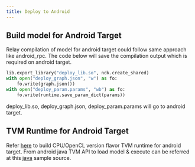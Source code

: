 ```yaml
---
title: Deploy to Android
---
```


## Build model for Android Target

Relay compilation of model for android target could follow same approach
like android_rpc. The code below will save the compilation output which
is required on android target.

``` python
lib.export_library("deploy_lib.so", ndk.create_shared)
with open("deploy_graph.json", "w") as fo:
    fo.write(graph.json())
with open("deploy_param.params", "wb") as fo:
    fo.write(runtime.save_param_dict(params))
```

deploy_lib.so, deploy_graph.json, deploy_param.params will go to android
target.

## TVM Runtime for Android Target

Refer
[here](https://github.com/apache/tvm/blob/main/apps/android_deploy/README.md#build-and-installation)
to build CPU/OpenCL version flavor TVM runtime for android target. From
android java TVM API to load model & execute can be referred at this
[java](https://github.com/apache/tvm/blob/main/apps/android_deploy/app/src/main/java/org/apache/tvm/android/demo/MainActivity.java)
sample source.
